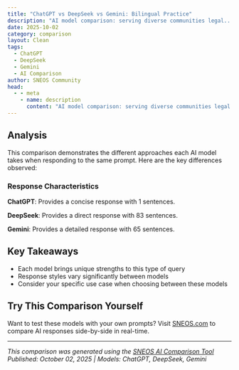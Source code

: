 ```yaml
---
title: "ChatGPT vs DeepSeek vs Gemini: Bilingual Practice"
description: "AI model comparison: serving diverse communities legal..."
date: 2025-10-02
category: comparison
layout: Clean
tags:
  - ChatGPT
  - DeepSeek
  - Gemini
  - AI Comparison
author: SNEOS Community
head:
  - - meta
    - name: description
      content: "AI model comparison: serving diverse communities legal..."
---
```


<ChatComparison
  title="ChatGPT vs DeepSeek vs Gemini: Bilingual Practice"
  prompt="serving diverse communities legal"
  :responses='{
    "ChatGPT": "Error calling OpenAI API.",
    "DeepSeek": "Of course. Serving diverse communities in a legal context is not just a niche practice area; it\u0027s a fundamental aspect of ethical, competent, and effective lawyering in a multicultural society. It requires a specific set of skills, knowledge, and attitudes that go beyond legal expertise.\n\nHere is a comprehensive breakdown of what it means and how to do it effectively.\n\n### Core Principles of Serving Diverse Communities\n\n1.  **Cultural Competence:** The ability to understand, communicate with, and effectively interact with people across cultures. It involves:\n    *   **Awareness of one\u0027s own cultural worldview.**\n    *   **Attitude towards cultural differences.**\n    *   **Knowledge of different cultural practices and worldviews.**\n    *   **Cross-cultural communication skills.**\n\n2.  **Linguistic Access:** Ensuring that Limited English Proficient (LEP) individuals have meaningful access to legal services. This is often a legal requirement under Title VI of the Civil Rights Act.\n\n3.  **Humility and a Learning Mindset:** Acknowledging that you don\u0027t know everything about another person\u0027s culture or experience and being open to learning from your clients.\n\n4.  **Trauma-Informed Approach:** Recognizing that many clients from marginalized communities may have experienced trauma (e.g., from immigration, discrimination, violence, or the legal system itself) and adapting your practice to avoid re-traumatization.\n\n5.  **Anti-Bias and Anti-Racism:** Actively working to identify and counteract personal and systemic biases within your practice and the legal system.\n\n---\n\n### Key Strategies for Effective Legal Service\n\n#### 1. Communication and Interpersonal Skills\n\n*   **Use Professional Interpreters:** **Never** use family members, especially children, as interpreters. Use certified professional interpreters to ensure accuracy, confidentiality, and impartiality.\n*   **Plain Language:** Avoid legalese. Explain complex legal concepts in simple, clear language. Check for understanding by having the client explain it back to you.\n*   **Non-Verbal Cues:** Be aware that eye contact, personal space, gestures, and expressions of emotion can have different meanings in different cultures.\n*   **Active Listening:** Listen to understand, not just to respond. Pay attention to what is said and what is not said.\n\n#### 2. Building Trust and Rapport\n\n*   **Respect for Cultural Norms:** Learn basic greetings, understand formality in address (e.g., using last names and titles), and be mindful of gender dynamics.\n*   **Understand Different Perspectives on Law and Authority:** Some communities may have deep-seated distrust of government and legal systems due to historical or personal experiences. Others may view lawyers as authority figures they cannot question. Address this directly and empathetically.\n*   **Client-Centered Lawyering:** Let the client\u0027s goals and priorities drive the representation, not your own assumptions about what is best for them.\n\n#### 3. Practical and Office-Wide Steps\n\n*   **Hiring and Training:** Build a diverse staff and provide ongoing training on cultural competency, implicit bias, and serving specific communities (e.g., refugees, LGBTQ\u002B individuals, people with disabilities).\n*   **Inclusive Intake Process:** Ensure your intake forms are inclusive (e.g., preferred pronouns, options for various family structures) and available in multiple languages.\n*   **Accessible Marketing and Outreach:** Your website, brochures, and community outreach should feature diverse images and be available in languages commonly spoken in your community. Partner with trusted community-based organizations.\n*   **Physical Space:** Is your office accessible to people with disabilities? Is it welcoming? Do you have signage in multiple languages?\n\n---\n\n### Specific Community Considerations\n\n| Community | Key Considerations for Legal Professionals |\n| :--- | :--- |\n| **Immigrants \u0026 Refugees** | \u2022 Trauma from past persecution or dangerous journeys.\u003Cbr\u003E\u2022 Fear of deportation and authorities.\u003Cbr\u003E\u2022 Complex immigration status affecting other legal issues (housing, family law).\u003Cbr\u003E\u2022 Need for qualified interpreters and culturally specific resources. |\n| **LGBTQ\u002B Individuals** | \u2022 Use of correct names and pronouns.\u003Cbr\u003E\u2022 Understanding of unique family law issues (parentage, adoption).\u003Cbr\u003E\u2022 Awareness of discrimination in housing, employment, and public accommodations.\u003Cbr\u003E\u2022 Creating a visibly safe and affirming environment (e.g., Pride flag, inclusive forms). |\n| **People with Disabilities** | \u2022 Providing reasonable accommodations (e.g., ASL interpreters, documents in large print).\u003Cbr\u003E\u2022 Understanding the social and medical models of disability.\u003Cbr\u003E\u2022 Communicating directly with the client, not just their companion or aide. |\n| **Religious Minorities** | \u2022 Accommodating religious holidays, prayer times, and dress.\u003Cbr\u003E\u2022 Understanding how religious law (e.g., Sharia, Halakha) may influence a client\u0027s personal decisions and goals. |\n| **Low-Income Communities** | \u2022 \u0022Justice gap\u0022 \u2013 the inability to afford legal help.\u003Cbr\u003E\u2022 Navigating legal problems without a safety net.\u003Cbr\u003E\u2022 Understanding the intersection of poverty with other legal issues (eviction, consumer debt, benefits). |\n\n---\n\n### Ethical and Legal Obligations\n\n*   **Competence (Rule 1.1):** Comment 8 to this rule in the Model Rules of Professional Conduct states that competence can require understanding the \u0022particularities\u0022 of representing a client from a different background.\n*   **Communication (Rule 1.4):** You must communicate with your client in a way that they can reasonably understand.\n*   **Diligence (Rule 1.3):** Providing culturally competent service is part of providing diligent representation.\n*   **Title VI of the Civil Rights Act:** Prohibits discrimination based on race, color, or national origin in programs that receive federal financial assistance, which includes many legal aid organizations. This requires meaningful language access for LEP individuals.\n\n### Resources for Lawyers and Law Firms\n\n*   **The Center for Legal Inclusiveness (CLI)**\n*   **The American Bar Association (ABA) Center for Professional Responsibility** and **Diversity and Inclusion Center**\n*   **National Center for Access to Justice**\n*   **The National LGBTQ\u002B Bar Association**\n*   **The National Disability Rights Network (NDRN)**\n\n**Conclusion:**\n\nServing diverse communities is an active, ongoing process\u2014not a one-time checklist. It requires intentionality, resources, and a commitment to justice that recognizes the unique histories, challenges, and strengths each client brings. By embracing these principles, legal professionals can not only provide better representation but also help build a more just and equitable legal system for everyone.",
    "Gemini": "Serving diverse communities in the legal field is a multifaceted issue encompassing access to justice, cultural competency, representation within the legal profession, and equitable outcomes. Here\u0027s a breakdown of key considerations and strategies:\n\n**1. Understanding Diversity:**\n\n*   **Cultural Diversity:**  Encompasses race, ethnicity, language, religion, customs, traditions, and values.\n*   **Linguistic Diversity:**  Refers to the different languages spoken within a community and the need for language access services.\n*   **Socioeconomic Diversity:** Acknowledges disparities in income, education, and access to resources that can affect legal outcomes.\n*   **Disability Diversity:** Includes physical, cognitive, sensory, and mental health disabilities, requiring accommodations and accessibility.\n*   **Gender and Sexual Orientation Diversity:** Recognition of LGBTQ\u002B individuals and their unique legal needs.\n*   **Age Diversity:** The needs of children, youth, adults, and older adults differ.\n*   **Immigration Status:** Impacts legal rights and access to services.\n*   **Geographic Diversity:**  Rural communities often face different challenges than urban areas regarding legal access.\n\n**2. Key Challenges in Serving Diverse Communities:**\n\n*   **Language Barriers:** Difficulties in communicating with clients who speak a different language.\n*   **Cultural Misunderstandings:**  Differences in values, beliefs, and communication styles can lead to misunderstandings and mistrust.\n*   **Lack of Access to Legal Resources:**  Limited availability of legal aid, pro bono services, and affordable legal representation.\n*   **Fear and Distrust of the Legal System:**  Stemming from historical injustices, experiences with discrimination, and lack of understanding of the system.\n*   **Geographic Barriers:**  Difficulties in accessing legal services in rural or underserved areas.\n*   **Lack of Representation in the Legal Profession:**  Underrepresentation of diverse groups in law schools, law firms, and the judiciary.\n*   **Implicit Bias and Discrimination:** Unconscious biases can affect how legal professionals treat clients and make decisions.\n*   **Limited Financial Resources:**  Inability to afford legal fees, court costs, and other expenses.\n*   **Complex Legal Issues:**  Facing challenges related to immigration, housing, employment, and other areas.\n\n**3. Strategies for Improving Legal Services to Diverse Communities:**\n\n*   **Language Access:**\n    *   **Interpretation and Translation Services:** Provide qualified interpreters and translated documents in multiple languages.\n    *   **Bilingual Staff:** Hire staff members who are fluent in multiple languages.\n    *   **\u0022I Speak\u0022 Cards:**  Use cards that clients can point to in order to indicate the language they speak.\n    *   **Training for Staff:**  Train staff on how to work with interpreters and communicate effectively with clients who have limited English proficiency.\n\n*   **Cultural Competency Training:**\n    *   **Educate Legal Professionals:** Provide training on cultural awareness, sensitivity, and the impact of cultural factors on legal issues.\n    *   **Understand Cultural Norms:**  Learn about the cultural norms and values of different communities to avoid misunderstandings.\n    *   **Develop Culturally Appropriate Communication Strategies:** Tailor communication styles to the needs of different clients.\n\n*   **Outreach and Education:**\n    *   **Community Partnerships:** Collaborate with community organizations, religious institutions, and other trusted groups to reach diverse populations.\n    *   **Legal Workshops and Seminars:** Offer workshops and seminars on legal topics of interest to diverse communities.\n    *   **Public Service Announcements:**  Create public service announcements in multiple languages to raise awareness of legal rights and resources.\n    *   **Know Your Rights Campaigns:**  Develop and implement \u0022Know Your Rights\u0022 campaigns to inform people of their legal rights.\n\n*   **Representation in the Legal Profession:**\n    *   **Recruitment and Retention:**  Actively recruit and retain diverse students and attorneys in law schools and law firms.\n    *   **Mentorship Programs:**  Establish mentorship programs to support diverse legal professionals.\n    *   **Pipeline Programs:**  Create pipeline programs to encourage students from underrepresented backgrounds to pursue legal careers.\n    *   **Scholarships and Financial Aid:**  Offer scholarships and financial aid to diverse students who are interested in law school.\n\n*   **Accessibility:**\n    *   **Physical Accessibility:** Ensure that legal offices and courtrooms are physically accessible to people with disabilities.\n    *   **Communication Accessibility:**  Provide alternative formats for legal documents, such as large print, Braille, and audio recordings.\n    *   **Assistive Technology:**  Provide assistive technology devices, such as screen readers and voice recognition software.\n\n*   **Addressing Bias and Discrimination:**\n    *   **Implicit Bias Training:**  Offer implicit bias training to legal professionals to raise awareness of unconscious biases.\n    *   **Complaint Mechanisms:**  Establish clear mechanisms for reporting and investigating complaints of discrimination.\n    *   **Diversity and Inclusion Policies:**  Implement diversity and inclusion policies to promote equitable treatment.\n\n*   **Collaboration and Coordination:**\n    *   **Legal Aid Organizations:**  Work with legal aid organizations to provide free or low-cost legal services to low-income individuals.\n    *   **Pro Bono Programs:**  Encourage attorneys to provide pro bono services to underserved communities.\n    *   **Government Agencies:**  Collaborate with government agencies to address systemic barriers to justice.\n\n*   **Technology:**\n    *   **Online Legal Resources:**  Develop online legal resources in multiple languages.\n    *   **Virtual Legal Clinics:**  Offer virtual legal clinics to provide remote legal assistance.\n    *   **Mobile Apps:**  Create mobile apps that provide legal information and resources.\n\n*   **Trauma-Informed Legal Practice:**\n    *   **Training:** Train legal professionals on trauma-informed practices to understand and respond to the needs of clients who have experienced trauma.\n    *   **Safe Spaces:** Create safe and supportive environments for clients to share their experiences.\n    *   **Empowerment:** Empower clients to make informed decisions about their legal cases.\n\n**4. Ethical Considerations:**\n\n*   **Confidentiality:**  Maintaining client confidentiality is paramount.\n*   **Conflicts of Interest:**  Identify and avoid conflicts of interest.\n*   **Competence:**  Ensure that you have the necessary skills and knowledge to represent your clients effectively.\n*   **Diligence:**  Act diligently on behalf of your clients.\n*   **Candor to the Tribunal:**  Be honest and truthful to the court.\n*   **Fairness:**  Treat all parties fairly and equitably.\n\n**5. Examples of Successful Initiatives:**\n\n*   **Language Access Plans:**  Many courts and legal organizations have implemented language access plans to ensure that individuals with limited English proficiency have equal access to justice.\n*   **Community Legal Clinics:**  Community legal clinics provide free or low-cost legal services to residents of underserved communities.\n*   **Cultural Competency Programs:**  Law schools and bar associations are offering cultural competency programs to educate legal professionals about the needs of diverse communities.\n*   **Diversity and Inclusion Initiatives:**  Law firms and corporations are implementing diversity and inclusion initiatives to promote equitable treatment and opportunity.\n\n**In conclusion, serving diverse communities effectively requires a comprehensive and ongoing commitment to cultural competency, language access, representation, and equitable outcomes. By addressing the challenges and implementing the strategies outlined above, the legal profession can create a more just and inclusive system for all.**\n"
  }'
  published-date="03:21"
/>

## Analysis

This comparison demonstrates the different approaches each AI model takes when responding to the same prompt. Here are the key differences observed:

### Response Characteristics

**ChatGPT**: Provides a concise response with 1 sentences. 

**DeepSeek**: Provides a direct response with 83 sentences. 

**Gemini**: Provides a detailed response with 65 sentences. 

## Key Takeaways

- Each model brings unique strengths to this type of query
- Response styles vary significantly between models
- Consider your specific use case when choosing between these models

## Try This Comparison Yourself

Want to test these models with your own prompts? Visit [SNEOS.com](https://sneos.com) to compare AI responses side-by-side in real-time.

---

*This comparison was generated using the [SNEOS AI Comparison Tool](https://sneos.com)*
*Published: October 02, 2025 | Models: ChatGPT, DeepSeek, Gemini*
